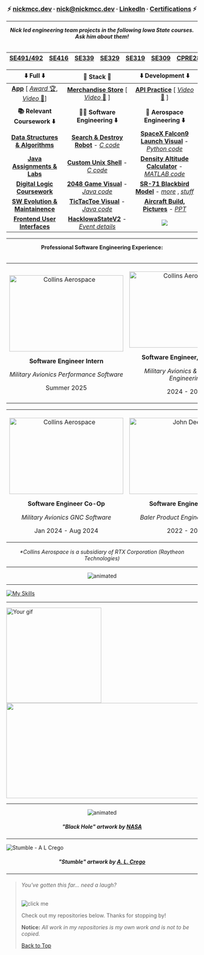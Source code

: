 <!-- <p align="center">
  <img src="https://user-images.githubusercontent.com/91184284/233212165-f45b6b97-c9b6-4aec-8ba5-b64562d7b5a0.gif" alt="animated" />
</p>



_______

-->


<div align="center">

###  ⚡️  [nickmcc.dev](https://nickmcc.dev) ∙ [nick@nickmcc.dev](mailto:nick@nickmcc.dev) ∙ [LinkedIn](https://www.linkedin.com/in/mccnick/) ∙ [Certifications](https://github.com/mccnick/certificates)  ⚡️ 


</div>


_______


<div align="center"><i><b> Nick led engineering team projects in the following Iowa State courses. Ask him about them! </b></i>
</br>
</br>

| [SE491/492](https://seniord.ece.iastate.edu/syllabus/) | [SE416](https://catalog.iastate.edu/search/?P=SE%204160) | [SE339](https://catalog.iastate.edu/search/?P=SE%203390) | [SE329](https://catalog.iastate.edu/search/?P=SE%203290)  | [SE319](https://catalog.iastate.edu/search/?P=SE%203190) | [SE309](https://catalog.iastate.edu/search/?P=SE%203090) |[CPRE288](https://catalog.iastate.edu/search/?P=CPRE%202880) | [AERE161](https://catalog.iastate.edu/search/?P=AERE%201610) | [AERE160](https://catalog.iastate.edu/search/?P=AERE%201600) | [ENGL314](https://catalog.iastate.edu/search/?P=ENGL%203140) |
| :-------------: | :-------------: | :-------------: | :-------------: | :-------------: | :-------------: | :-------------: | :-------------: | :-------------: | :-------------: |


  
<!-- [🤖 Android App](https://github.com/mccnick/MovieMagnet)  ‎‎‎ㅤㅤㅤ [ 🛒 Merch Catalog](https://github.com/mccnick/secoms319_final-project) → [ 🎥 ](https://drive.google.com/file/d/1nxG3R4IcUu5jWZq0ayOvqRaGrGpQ_DCc/view?usp=drive_link) ㅤㅤㅤ [🍃 API Practice](https://github.com/mccnick) → [ 🎥 ](https://github.com/mccnick)




| 🤖 [**Android App**](https://github.com/mccnick/MovieMagnet), [ [Awards 🏆](https://drive.google.com/file/d/102cRfdgZHHX7RKtiBY2ifmtN_wIMyMYG/view), [Video 🎥](https://vimeo.com/895602048?share=copy) ]  | 🐬 [**Merchandise Catalog**](https://github.com/mccnick/secoms319_final-project),  [ [Video 🎥](https://vimeo.com/895598404?share=copy) ] | 🍃 [**API Practice**](https://github.com/mccnick/API-practice) → [ [Video 🎥](https://drive.google.com/file/d/1a1esm8EvhYQ_tlZI9EWVY2CphCVgo27o/view?usp=drive_link) ]
| :-------------: | :-------------: | :-------------: |

<div align="center"> ☝️ Full-Stack 🥞 Development 👆 </div>

</br>
-->

<!--

Template: <a href="">**Title**</a> - <a href="">*C code*</a>
-->

| <center>⬇️ Full ⬇️</center> | <center> 🥞 Stack 🥞</center> | <center>⬇️ Development ⬇️</center> |
| :-------------: | :-------------: | :-------------: |
| [**App**](https://github.com/mccnick/MovieMagnet) [ [*Award* 🏆](https://drive.google.com/file/d/102cRfdgZHHX7RKtiBY2ifmtN_wIMyMYG/view), [*Video* 🎥](https://vimeo.com/895602048?share=copy)]  | [**Merchandise Store**](https://github.com/mccnick/secoms319_final-project) [ [*Video* 🎥](https://vimeo.com/895598404?share=copy) ] | [**API Practice**](https://github.com/mccnick/API-practice) [ [*Video* 🎥](https://drive.google.com/file/d/1a1esm8EvhYQ_tlZI9EWVY2CphCVgo27o/view?usp=drive_link) ] |
||||
| <center>**📚 Relevant Coursework ⬇️**</center> | <center>**👨‍💻 Software Engineering ⬇️**</center> | <center>**🚀 Aerospace Engineering ⬇️**</center>
| <a href="https://github.com/mccnick/COMS-228"><b>Data Structures & Algorithms</b></a> |  <a href="https://github.com/mccnick/CPRE288_Final_Project?tab=readme-ov-file#cpre288_final_project">**Search & Destroy Robot**</a> - <a href="https://github.com/mccnick/CPRE288_Final_Project/blob/main/main.c">*C code*</a>  | <a href="https://user-images.githubusercontent.com/91184284/232335618-21af470a-1634-4918-bc83-1c0c69ed4133.gif">**SpaceX Falcon9 Launch Visual**</a> - <a href="https://github.com/mccnick/AERE-160/blob/main/SpaceXRocketSimulation.py">*Python code*</a> 
| <a href="https://github.com/mccnick/COMS-227">**Java Assignments & Labs**</a> | <a href="https://github.com/mccnick/custom_unix_shell">**Custom Unix Shell**</a> - <a href="https://github.com/mccnick/custom_unix_shell/blob/main/shell.c">*C code*</a> |  <a href="https://github.com/mccnick/DensityAltitudeCalculator/blob/main/Nick%20McCullough%20-%20Project%201.pdf">**Density Altitude Calculator**</a> - <a href="https://github.com/mccnick/DensityAltitudeCalculator/blob/main/DensityAltCalc.m">*MATLAB code*</a> 
| <a href="https://github.com/mccnick/CPRE-281">**Digital Logic Coursework**</a> |  <a href="https://user-images.githubusercontent.com/91184284/232322694-6c8ceb66-9118-4066-a43c-5214a4083cb1.gif">**2048 Game Visual**</a> - <a href="https://github.com/mccnick/COMS-227/tree/main/HW3/HW03/src/hw3">*Java code*</a> |  <a href="https://github.com/mccnick/AERE-161/blob/main/Solidworks%20Final%20Project.pdf">**SR-71 Blackbird Model**</a> - <a href="https://github.com/mccnick/AERE-161/blob/main/Final%20Presentation%20May%201.pdf">*more*</a> , <a href="https://github.com/mccnick/AERE-161/blob/main/ad036e0b97602106e3a33534a5400017.png">*stuff*</a>     
| <a href="https://github.com/mccnick/SE416">**SW Evolution & Maintainence**</a>  |  <a href="https://user-images.githubusercontent.com/91184284/229703311-da007f9a-ea7c-4629-a577-32b01e902073.gif">**TicTacToe Visual**</a> - <a href="https://github.com/mccnick/TicTacToe/blob/main/TicTacToe/src/zzzTicTacToe/TicTacToe.java">*Java code*</a>  |  <a href="https://github.com/mccnick/AERE-160/blob/main/LTA%20pictures.pdf">**Aircraft Build, Pictures**</a> - <a href="https://github.com/mccnick/AERE-160/blob/main/annotated-LTA.pptx.pdf">*PPT*</a>
|  <a href="https://github.com/mccnick/secoms319">**Frontend User Interfaces**</a> |  <a href="https://github.com/TateSamuD/HackISUv2_TNT#hackisuv2">**HackIowaStateV2**</a> - <a href="https://kreativehorizon.com/events/hackisu-v2">*Event details*</a> | ![](https://komarev.com/ghpvc/?username=mccnick&color=blue&label=Views+on+Nick's+GitHub:&style=for-the-square) |




</div>

_______

<!-- 


Nick notes:
- HD Images.
- Black/White - invert to black if needed.
- Resize, while centered, on iPhone to 7x5 ratio.
- Image art made using Picsart app -> effects -> Color Gradient -> All 0, then Fade effect is set to 55%
-->

<div align="center"> <b>Professional Software Engineering Experience:</b> </div>
<br>
<div align="center">
  <table>
    <tr>
      <td style="text-align: center; line-height: 1.2;">
        <br>
        <img src="https://github.com/mccnick/mccnick/assets/91184284/39fa176d-7377-404f-a094-576038f405fc" alt="Collins Aerospace" width="300" height="200" />
        <p align="center"> <b>Software Engineer Intern</b> </p>
        <p align="center"> <i>Military Avionics Performance Software</i> </p>
        <p align="center">Summer 2025</p>
      </td>
      <td style="text-align: center; line-height: 1.2;">
        <br>
        <img src="https://github.com/mccnick/mccnick/assets/91184284/39fa176d-7377-404f-a094-576038f405fc" alt="Collins Aerospace" width="300" height="200" />
        <p align="center"> <b>Software Engineer, Part-Time</b> </p>
        <p align="center"> <i>Military Avionics & Helicopter Engineering</i> </p>
        <p align="center">2024 - 2025</p>
      </td>
    </tr>
  </table>
</div>
<div align="center">
  <table>
    <tr>
      <td style="text-align: center; line-height: 1.2;">
        <br>
        <img src="https://github.com/mccnick/mccnick/assets/91184284/39fa176d-7377-404f-a094-576038f405fc" alt="Collins Aerospace" width="300" height="200" />
        <p align="center"> <b>Software Engineer Co-Op</b> </p>
        <p align="center"> <i>Military Avionics GNC Software</i> </p>
        <p align="center">Jan 2024 - Aug 2024</p>
      </td>
      <td style="text-align: center; line-height: 1.2;">
        <br>
        <img src="https://github.com/mccnick/mccnick/assets/91184284/a57f1900-b33e-43b0-873a-b96a5191298c" alt="John Deere" width="300" height="200"/>
        <p align="center"> <b>Software Engineer Intern</b> </p>
        <p align="center"> <i>Baler Product Engineering Team</i> </p>
        <p align="center">2022 - 2023</p>
      </td>
    </tr>
  </table>
</div>
<div align="center"> <i>*Collins Aerospace is a subsidiary of RTX Corporation (Raytheon Technologies)</i> </div>



_______

<p align="center">
  <img src="https://user-images.githubusercontent.com/91184284/233212165-f45b6b97-c9b6-4aec-8ba5-b64562d7b5a0.gif" alt="animated" />
</p>


 _______

[![My Skills](https://skillicons.dev/icons?i=java,eclipse,py,vscode,react,js,threejs,vue,nodejs,c,cpp,html,css,git,latex)](https://skillicons.dev)

_______





 <img src="https://user-images.githubusercontent.com/91184284/232395192-d8884757-79af-4b8b-9e43-384513f3672f.gif" alt="Your gif" height="250"/><img src="https://spotify-recently-played-readme.vercel.app/api?user=7iosa6zosbstnzn6jxm1s0qqc&count=3&width=570" height="250" width="670"/>  



<!--
_______



#### <p align="center"> 🌱 I am currently working on 🧠</p> 
> · Learning <a href="https://github.com/mccnick/COMS-228">Data Structures and Algorithms</a>, both in class and on my own
>
> · Upgrading my own outer space <a href="https://mccnick.github.io/">portfolio</a> using [three.JS](https://threejs.org/)
>
> · Building an app to help Iowa State students
>
> · Contributing to open source projects

-->

<!--
```java
public class Me {
    private boolean isSmart = true, isCool, isFunny, needsCaffeine, needsSleep, hireable = false;
    private String contactMe = "LinkedIn/email", please = "Please";
    private int hireAttempts = 50;
    
    private String name = "Nick McCullough";
    private String[] personality = {"error: not found", "where is it?", "funny", "motivated", "friendly"};
    private String[] student = {"Software Engineering", "Iowa State University", "expected graduation 2025"};
    private String[] hobbies = {"music", "aerospace enjoyer", "cars", "spoiling doggo", "gaming"};
    private String[] technicalSkills = {"Java", "Python", "JavaScript", "React", "ReactNative", "HTML/CSS", "C/C++"};
    private String[] skills = {"software engineering", "aerospace background", "finance background", "teamwork"};
    private String experience = "SWE Intern @ Collins Aerospace 2024 and SWE Intern @ John Deere 22-23.";

    public boolean isNickSmart() {
        if (isSmart) { // I am, just trust me
            isCool = true; isFunny = true; hireable = true;
            return true;
        } 
        needsSleep = true; needsCaffeine = true; hireable = true;
        return false;
    }

    public String hireMe() {
    return recursiveHire(hireAttempts);
}

private String recursiveHire(int attemptsLeft) {
    if (hireable) {
        return "Let's chat! Message me on " + contactMe + ". Links above :)";
    } else if (attemptsLeft > 0) {
        if (attemptsLeft == 40) {
            return "Still not convinced? Alright, let's try again... " + recursiveHire(attemptsLeft - 1);
        } else if (attemptsLeft == 20) {
            return "Halfway through my persistence! Giving up yet? I'm not. " + recursiveHire(attemptsLeft - 1);
        } else if (attemptsLeft == 5) {
            return "Only 5 tries left! Do you really want to miss out on a great engineer? " + recursiveHire(attemptsLeft - 1);
        } else {
            return recursiveHire(attemptsLeft - 1);
        }
    } else {
        return "Seriously?.." + please + " reconsider: " + experience;
    }
}




```
-->

_______

<p align="center">
  <img src="https://user-images.githubusercontent.com/91184284/235905486-0fc770d0-2506-4322-8ace-ab3ed11d0494.gif" alt="animated" />
</p>

##### <p align="center"> "Black Hole" artwork by <a href="https://www.nasa.gov/feature/goddard/2019/nasa-visualization-shows-a-black-hole-s-warped-world"> NASA</a></p> 
_______

![Stumble - A  L  Crego](https://user-images.githubusercontent.com/91184284/236307031-169c071c-2217-4704-90bc-23f642e0a2ec.gif)

##### <p align="center"> "Stumble" artwork by <a href="https://visual-massage.com/massages/78">A. L. Crego</a></p> 
_______
> ###### You've gotten this far... need a laugh? 
> ![](https://readme-jokes.vercel.app/api "click me")
> 
> Check out my repositories below. Thanks for stopping by!
> 
> **Notice:** *All work in my repositories is my own work and is not to be copied.*
> 
> [Back to Top](https://github.com/mccnick)
>


<!--
**mccnick/mccnick** is a ✨ _special_ ✨ repository because its `README.md` (this file) appears on your GitHub profile.
// <p align="center">text</p>
// ![ezgif com-optimize-3](https://user-images.githubusercontent.com/91184284/233018425-0625985b-379e-4fb4-894c-f9704a6d8907.gif)
// ![ezgif com-video-to-gif-3](https://user-images.githubusercontent.com/91184284/233022270-8d005f6a-aaa8-459a-9321-76ee73c86161.gif)
// ![ezgif com-crop-2](https://user-images.githubusercontent.com/91184284/232549394-da6c3eb5-e05e-44f8-9554-79f6ba9ebf4d.gif)
// github most used programming languages chart (too much jupyter notebook)
![Most Committed Languages](https://github-readme-stats.vercel.app/api/top-langs/?username=mccnick&layout=compact&theme=theme)
// falcon9 gif
![image](https://user-images.githubusercontent.com/91184284/232395192-d8884757-79af-4b8b-9e43-384513f3672f.gif)
// falcon9 centered
<p align="center">
  <img src="https://user-images.githubusercontent.com/91184284/232395192-d8884757-79af-4b8b-9e43-384513f3672f.gif" alt="animated" />
</p>
// spotify
![Nick's recently played](https://spotify-recently-played-readme.vercel.app/api?user=7iosa6zosbstnzn6jxm1s0qqc&count=3&width=900&height=200)
![Spotify recently played](https://spotify-recently-played-readme.vercel.app/api?user=7iosa6zosbstnzn6jxm1s0qqc&count=3)
![finance](https://user-images.githubusercontent.com/91184284/232307962-e49c14f1-5fa5-451e-a068-d00e0ad2bc82.png)
-->
